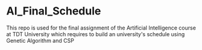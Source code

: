 # AI_Final_Schedule
This repo is used for the final assignment of the Artificial Intelligence course at TDT University which requires to build an university's schedule using Genetic Algorithm and CSP
